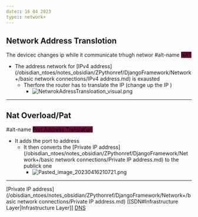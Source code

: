 ```yaml
---
date:: 16 04 2023
type:: network+
---
```


## Network Address Translotion 
The devicec changes ip while it communicate trhugh networ
#alt-name 
<mark style="background: #72083D;">NAT</mark>
- The address network for [IPv4 address](/obisdian_ntoes/notes_obsidian/ZPythonref/DjangoFramework/Network+/basic network connections/IPv4 address.md) is exausted
	- Therfore the router has to translate the IP (change up the IP )
		- ![NetwrokAdressTransloation_visual.png](/static/NetwrokAdressTransloation_visual.png)
--- 


## Nat Overload/Pat 
#alt-name <mark style="background: #72083D;">Port Address Translation </mark>
- It adds the port to address 
	- It then converts the [Private IP address](/obisdian_ntoes/notes_obsidian/ZPythonref/DjangoFramework/Network+/basic network connections/Private IP address.md) to the publick one 
		- ![Pasted_image_20230416210721.png](/static/Pasted_image_20230416210721.png)
 
 ---
 
 [Private IP address](/obisdian_ntoes/notes_obsidian/ZPythonref/DjangoFramework/Network+/basic network connections/Private IP address.md)
 [[SDN#Infrastructure Layer|Infrastructure Layer]] 
 [DNS](/obisdian_ntoes/notes_obsidian/ZPythonref/DjangoFramework/Network+/Phisicall/DNS.md)
